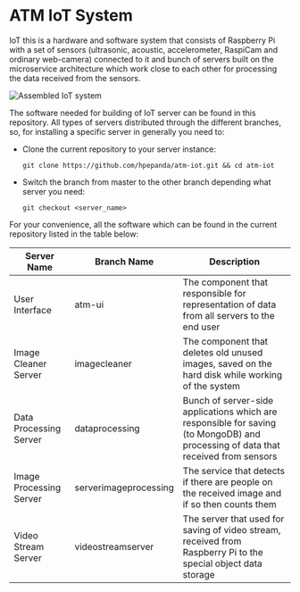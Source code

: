 # ATM IoT System
IoT this is a hardware and software system that consists of Raspberry Pi with a set of sensors (ultrasonic, acoustic, accelerometer, RaspiCam and ordinary web-camera) connected to it and bunch of servers built on the microservice architecture which work close to each other for processing the data received from the sensors.

![Assembled IoT system](https://cloud.githubusercontent.com/assets/20835203/17626514/357df7a6-60b6-11e6-9acd-86f15dd163cd.png)

The software needed for building of IoT server can be found in this repository. All types of servers distributed through the different branches, so, for installing a specific server in generally you need to:
+ Clone the current repository to your server instance:

    ```
    git clone https://github.com/hpepanda/atm-iot.git && cd atm-iot
    ```
+ Switch the branch from master to the other branch depending what server you need:

    ```
    git checkout <server_name>
    ```

For your convenience, all the software which can be found in the current repository listed in the table below:

Server Name|Branch Name|Description
-----------|-----------|-----------
User Interface|atm-ui|The component that responsible for representation of data from all servers to the end user
Image Cleaner Server|imagecleaner|The component that deletes old unused images, saved on the hard disk while working of the system
Data Processing Server|dataprocessing|Bunch of server-side applications which are responsible for saving (to MongoDB) and processing of data that received from sensors
Image Processing Server|serverimageprocessing|The service that detects if there are people on the received image and if so then counts them
Video Stream Server|videostreamserver|The server that used for saving of video stream, received from Raspberry Pi to the special object data storage
